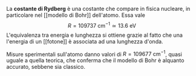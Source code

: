 La **costante di Rydberg** è una costante che compare in fisica nucleare, in particolare nel [[modello di Bohr]] dell'atomo. Essa vale
$$R=109737\text{ cm}^{-1}\simeq13.6\text{ eV}$$
L'equivalenza tra energia e lunghezza si ottiene grazie al fatto che una l'energia di un [[fotone]] è associata ad una lunghezza d'onda.

Misure sperimentali sull'atomo danno valori di $R=109677\text{ cm}^{-1}$, quasi uguale a quella teorica, che conferma che il modello di Bohr è alquanto accurato, sebbene sia classico.
